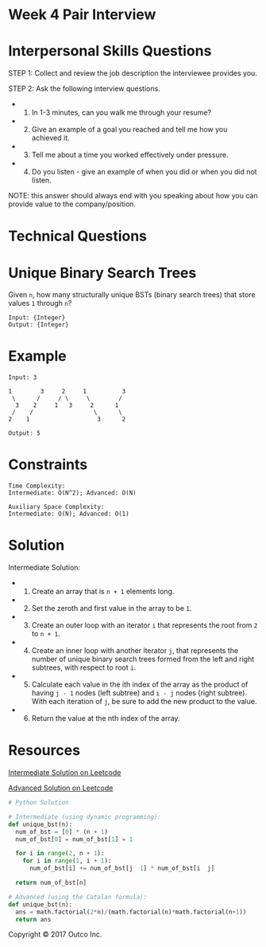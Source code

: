 # Week 4 Pair Interview

# Interpersonal Skills Questions

STEP 1: Collect and review the job description the interviewee provides you.

STEP 2: Ask the following interview questions.
* 1) In 1-3 minutes, can you walk me through your resume?

* 2) Give an example of a goal you reached and tell me how you achieved it.

* 3) Tell me about a time you worked effectively under pressure.

* 4) Do you listen - give an example of when you did or when you did not listen.

NOTE: this answer should always end with you speaking about how you can provide value to
the company/position.


# Technical Questions

# Unique Binary Search Trees

Given `n`, how many structurally unique BSTs (binary search trees) that store values `1` through `n`?
```
Input: {Integer}
Output: {Integer}
```
# Example
```
Input: 3

1        3     2     1          3
 \      /     / \     \        /
  3    2     1   3     2      1
 /    /                 \      \
2    1                   3      2

Output: 5
```
# Constraints
```
Time Complexity:
Intermediate: O(N^2); Advanced: O(N)

Auxiliary Space Complexity:
Intermediate: O(N); Advanced: O(1)
```

# Solution

Intermediate Solution:

* 1) Create an array that is `n + 1` elements long.

* 2) Set the zeroth and first value in the array to be `1`.

* 3) Create an outer loop with an iterator `i` that represents the root from `2` to `n + 1`.

* 4) Create an inner loop with another iterator `j`, that represents the number of unique binary
search trees formed from the left and right subtrees, with respect to root `i`.

* 5) Calculate each value in the ith index of the array as the product of having `j - 1` nodes (left
subtree) and `i - j` nodes (right subtree). With each iteration of `j`, be sure to add the new
product to the value.

* 6) Return the value at the nth index of the array.

# Resources

[Intermediate Solution on Leetcode](https://discuss.leetcode.com/topic/5673/dp-problem-10-lines-with-comments)

[Advanced Solution on Leetcode](https://discuss.leetcode.com/topic/19670/python-solutions-dp-catalan-number)


```python
# Python Solution

# Intermediate (using dynamic programming):
def unique_bst(n):
  num_of_bst = [0] * (n + 1)
  num_of_bst[0] = num_of_bst[1] = 1

  for i in range(2, n + 1):
    for i in range(1, i + 1):
      num_of_bst[i] += num_of_bst[j ­ 1] * num_of_bst[i ­ j]

  return num_of_bst[n]

# Advanced (using the Catalan formula):
def unique_bst(n):
  ans = math.factorial(2*n)/(math.factorial(n)*math.factorial(n+1))
  return ans
```

Copyright © 2017 Outco Inc.
